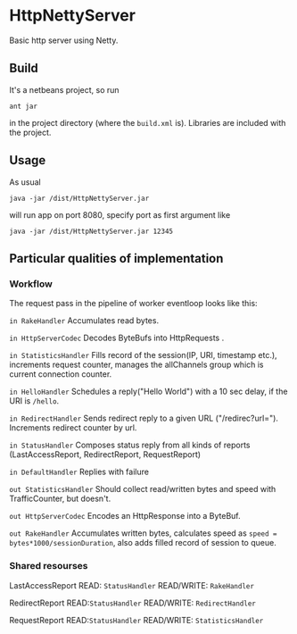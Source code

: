 HttpNettyServer
===============

Basic http server using Netty.

Build
--------
It's a netbeans project, so run 

    ant jar
in the project directory (where the `build.xml` is). 
Libraries are included with the project.

Usage
-----
As usual 

    java -jar /dist/HttpNettyServer.jar
will run app on port 8080, specify port as first argument like

    java -jar /dist/HttpNettyServer.jar 12345

Particular qualities of implementation
--------------------------------------
### Workflow
The request pass in the pipeline of worker eventloop looks like this:

`in RakeHandler` Accumulates read bytes.

`in HttpServerCodec` Decodes ByteBufs into HttpRequests .

`in StatisticsHandler` Fills record of the session(IP, URI, timestamp etc.), increments request counter, manages
the allChannels group which is current connection counter.

`in HelloHandler` Schedules a reply("Hello World") with a 10 sec delay, if the URI is `/hello`.

`in RedirectHandler` Sends redirect reply to a given URL ("/redirec?url=<url>"). Increments redirect
counter by url.

`in StatusHandler` Composes status reply from all kinds of reports (LastAccessReport, RedirectReport, RequestReport)

`in DefaultHandler` Replies with failure

`out StatisticsHandler` Should collect read/written bytes and speed with TrafficCounter, but doesn't.

`out HttpServerCodec` Encodes an HttpResponse into a ByteBuf.

`out RakeHandler` Accumulates written bytes, calculates speed as `speed = bytes*1000/sessionDuration`, also adds
filled record of session to queue.

### Shared resourses
LastAccessReport READ: `StatusHandler` READ/WRITE: `RakeHandler`

RedirectReport READ:`StatusHandler` READ/WRITE: `RedirectHandler`

RequestReport READ:`StatusHandler` READ/WRITE: `StatisticsHandler`

